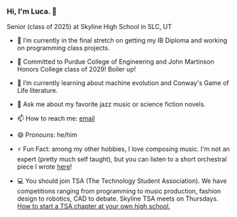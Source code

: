 ### Hi, I'm Luca. 👋

Senior (class of 2025) at Skyline High School in SLC, UT
 
- 🔭 I’m currently in the final stretch on getting my IB Diploma and working on programming class projects.
- 🏫 Committed to Purdue College of Engineering and John Martinson Honors College class of 2029! Boiler up!
- 🌱 I’m currently learning about machine evolution and Conway's Game of Life literature.
- 💬 Ask me about my favorite jazz music or science fiction novels.
- 📫 How to reach me: [email](mailto:9608429@graniteschools.org)
- 😄 Pronouns: he/him
- ⚡ Fun Fact: among my other hobbies, I love composing music. I'm not an expert (pretty much self taught), but you can listen to a short orchestral piece I wrote [here](https://musescore.com/user/40316551/scores/11059336)!

- 💻 You should join TSA (The Technology Student Association). We have competitions ranging from programming to music production, fashion design to robotics, CAD to debate. Skyline TSA meets on Thursdays. [How to start a TSA chapter at your own high school.](https://tsaweb.org/students/join-tsa)

<!--
**Luca-Skyline/Luca-Skyline** is a ✨ _special_ ✨ repository because its `README.md` (this file) appears on your GitHub profile.

Here are some ideas to get you started:

- 🔭 I’m currently working on ...
- 🌱 I’m currently learning ...
- 👯 I’m looking to collaborate on ...
- 🤔 I’m looking for help with ...
- 💬 Ask me about ...
- 📫 How to reach me: ...
- 😄 Pronouns: ...
- ⚡ Fun fact: ...
-->
